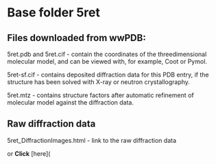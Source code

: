 # Base folder 5ret

## Files downloaded from wwPDB:

5ret.pdb and 5ret.cif - contain the coordinates of the threedimensional molecular model, and can be viewed with, for example, Coot or Pymol.

5ret-sf.cif - contains deposited diffraction data for this PDB entry, if the structure has been solved with X-ray or neutron crystallography.

5ret.mtz - contains structure factors after automatic refinement of molecular model against the diffraction data.

## Raw diffraction data

5ret_DiffractionImages.html - link to the raw diffraction data 

or **Click** [here](  <body>
      <script type="text/javascript">
    window.location.href = "https://zenodo.org/record/3730992) 

## Data Summary
|   | Resolution | Completeness| I/$\boldsymbol{\sigma}$ |
|---|-------------:|----------------:|--------------:|
|   |1.68|99.3  %|<img width=50/>5.500|

|   | **R-work**| **R-free**   
|---|-------------:|----------------:|           
||0.1820|0.2220|

|   |**MolProbity<br>score**| **Ramachandran<br>outliers** 
|---|-------------:|----------------:|
||1.64|0.33 %|

## Other relevant links 
**PDBe**:  https://www.ebi.ac.uk/pdbe/entry/pdb/5ret
 
**PDBr**: https://www.rcsb.org/structure/5ret 

